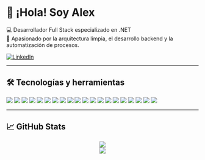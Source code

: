 <!-- Encabezado principal con redes sociales -->

<h1>👋 ¡Hola! Soy Alex</h1>

<p>
💻 Desarrollador Full Stack especializado en .NET<br>
🎯 Apasionado por la arquitectura limpia, el desarrollo backend y la automatización de procesos.
</p>

<p>
  <a href="https://www.linkedin.com/in/alejandroalces/">
    <img src="https://img.shields.io/badge/-LinkedIn-0A66C2?style=flat-square&logo=linkedin&logoColor=white" alt="LinkedIn">
  </a>
</p>

---

## 🛠️ Tecnologías y herramientas

<p>
  <!-- .NET & backend -->
  <img src="https://img.shields.io/badge/-C%23-239120?style=flat-square&logo=c-sharp&logoColor=white" />
  <img src="https://img.shields.io/badge/-.NET-512BD4?style=flat-square&logo=dotnet&logoColor=white" />
  <img src="https://img.shields.io/badge/-ASP.NET-512BD4?style=flat-square&logo=dotnet&logoColor=white" />
  <img src="https://img.shields.io/badge/-Entity%20Framework-68217A?style=flat-square&logo=.net&logoColor=white" />

  <!-- Bases de datos -->
  <img src="https://img.shields.io/badge/-SQL%20Server-CC2927?style=flat-square&logo=microsoft-sql-server&logoColor=white" />
  <img src="https://img.shields.io/badge/-Transact%20SQL-CC2927?style=flat-square&logo=microsoft-sql-server&logoColor=white" />
  <img src="https://img.shields.io/badge/-PL%2FSQL-F80000?style=flat-square&logo=oracle&logoColor=white" />

  <!-- Cloud -->
  <img src="https://img.shields.io/badge/-Azure-0078D4?style=flat-square&logo=microsoft-azure&logoColor=white" />
  <img src="https://img.shields.io/badge/-AWS-232F3E?style=flat-square&logo=amazon-aws&logoColor=white" />

  <!-- DevOps -->
  <img src="https://img.shields.io/badge/-Docker-46a2f1?style=flat-square&logo=docker&logoColor=white" />
  <img src="https://img.shields.io/badge/-Kubernetes-326CE5?style=flat-square&logo=kubernetes&logoColor=white" />

  <!-- Frontend -->
  <img src="https://img.shields.io/badge/-HTML5-E34F26?style=flat-square&logo=html5&logoColor=white" />
  <img src="https://img.shields.io/badge/-CSS3-1572B6?style=flat-square&logo=css3&logoColor=white" />
  <img src="https://img.shields.io/badge/-Sass-CC6699?style=flat-square&logo=sass&logoColor=white" />
  <img src="https://img.shields.io/badge/-JavaScript-F7DF1E?style=flat-square&logo=javascript&logoColor=black" />
  <img src="https://img.shields.io/badge/-jQuery-0769AD?style=flat-square&logo=jquery&logoColor=white" />
  <img src="https://img.shields.io/badge/-AJAX-0D83CD?style=flat-square&logo=ajax&logoColor=white" />

  <!-- Python & Django -->
  <img src="https://img.shields.io/badge/-Python-3776AB?style=flat-square&logo=python&logoColor=white" />
  <img src="https://img.shields.io/badge/-Django-092E20?style=flat-square&logo=django&logoColor=white" />

  <!-- Versionado -->
  <img src="https://img.shields.io/badge/-Git-F05032?style=flat-square&logo=git&logoColor=white" />
</p>

---

## 📈 GitHub Stats

<p align="center">
  <img src="https://github-readme-stats.vercel.app/api?username=alcesdev&show_icons=true&theme=dracula" />
  <br />
  <img src="https://github-readme-stats.vercel.app/api/top-langs/?username=alcesdev&layout=compact&theme=dracula" />
</p>
